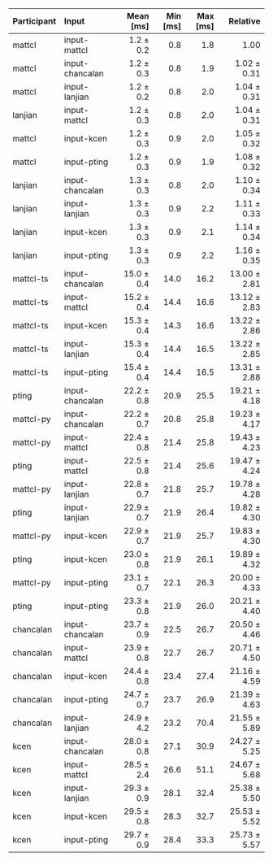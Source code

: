 | Participant | Input | Mean [ms] | Min [ms] | Max [ms] | Relative |
|:---|:---|---:|---:|---:|---:|
| mattcl | input-mattcl | 1.2 ± 0.2 | 0.8 | 1.8 | 1.00 |
| mattcl | input-chancalan | 1.2 ± 0.3 | 0.8 | 1.9 | 1.02 ± 0.31 |
| mattcl | input-lanjian | 1.2 ± 0.2 | 0.8 | 2.0 | 1.04 ± 0.31 |
| lanjian | input-mattcl | 1.2 ± 0.3 | 0.8 | 2.0 | 1.04 ± 0.31 |
| mattcl | input-kcen | 1.2 ± 0.3 | 0.9 | 2.0 | 1.05 ± 0.32 |
| mattcl | input-pting | 1.2 ± 0.3 | 0.9 | 1.9 | 1.08 ± 0.32 |
| lanjian | input-chancalan | 1.3 ± 0.3 | 0.8 | 2.0 | 1.10 ± 0.34 |
| lanjian | input-lanjian | 1.3 ± 0.3 | 0.9 | 2.2 | 1.11 ± 0.33 |
| lanjian | input-kcen | 1.3 ± 0.3 | 0.9 | 2.1 | 1.14 ± 0.34 |
| lanjian | input-pting | 1.3 ± 0.3 | 0.9 | 2.2 | 1.16 ± 0.35 |
| mattcl-ts | input-chancalan | 15.0 ± 0.4 | 14.0 | 16.2 | 13.00 ± 2.81 |
| mattcl-ts | input-mattcl | 15.2 ± 0.4 | 14.4 | 16.6 | 13.12 ± 2.83 |
| mattcl-ts | input-kcen | 15.3 ± 0.4 | 14.3 | 16.6 | 13.22 ± 2.86 |
| mattcl-ts | input-lanjian | 15.3 ± 0.4 | 14.4 | 16.5 | 13.22 ± 2.85 |
| mattcl-ts | input-pting | 15.4 ± 0.4 | 14.4 | 16.5 | 13.31 ± 2.88 |
| pting | input-chancalan | 22.2 ± 0.8 | 20.9 | 25.5 | 19.21 ± 4.18 |
| mattcl-py | input-chancalan | 22.2 ± 0.7 | 20.8 | 25.8 | 19.23 ± 4.17 |
| mattcl-py | input-mattcl | 22.4 ± 0.8 | 21.4 | 25.8 | 19.43 ± 4.23 |
| pting | input-mattcl | 22.5 ± 0.8 | 21.4 | 25.6 | 19.47 ± 4.24 |
| mattcl-py | input-lanjian | 22.8 ± 0.7 | 21.8 | 25.7 | 19.78 ± 4.28 |
| pting | input-lanjian | 22.9 ± 0.7 | 21.9 | 26.4 | 19.82 ± 4.30 |
| mattcl-py | input-kcen | 22.9 ± 0.7 | 21.9 | 25.7 | 19.83 ± 4.30 |
| pting | input-kcen | 23.0 ± 0.8 | 21.9 | 26.1 | 19.89 ± 4.32 |
| mattcl-py | input-pting | 23.1 ± 0.7 | 22.1 | 26.3 | 20.00 ± 4.33 |
| pting | input-pting | 23.3 ± 0.8 | 21.9 | 26.0 | 20.21 ± 4.40 |
| chancalan | input-chancalan | 23.7 ± 0.9 | 22.5 | 26.7 | 20.50 ± 4.46 |
| chancalan | input-mattcl | 23.9 ± 0.8 | 22.7 | 26.7 | 20.71 ± 4.50 |
| chancalan | input-kcen | 24.4 ± 0.8 | 23.4 | 27.4 | 21.16 ± 4.59 |
| chancalan | input-pting | 24.7 ± 0.7 | 23.7 | 26.9 | 21.39 ± 4.63 |
| chancalan | input-lanjian | 24.9 ± 4.2 | 23.2 | 70.4 | 21.55 ± 5.89 |
| kcen | input-chancalan | 28.0 ± 0.8 | 27.1 | 30.9 | 24.27 ± 5.25 |
| kcen | input-mattcl | 28.5 ± 2.4 | 26.6 | 51.1 | 24.67 ± 5.68 |
| kcen | input-lanjian | 29.3 ± 0.9 | 28.1 | 32.4 | 25.38 ± 5.50 |
| kcen | input-kcen | 29.5 ± 0.8 | 28.3 | 32.7 | 25.53 ± 5.52 |
| kcen | input-pting | 29.7 ± 0.9 | 28.4 | 33.3 | 25.73 ± 5.57 |
